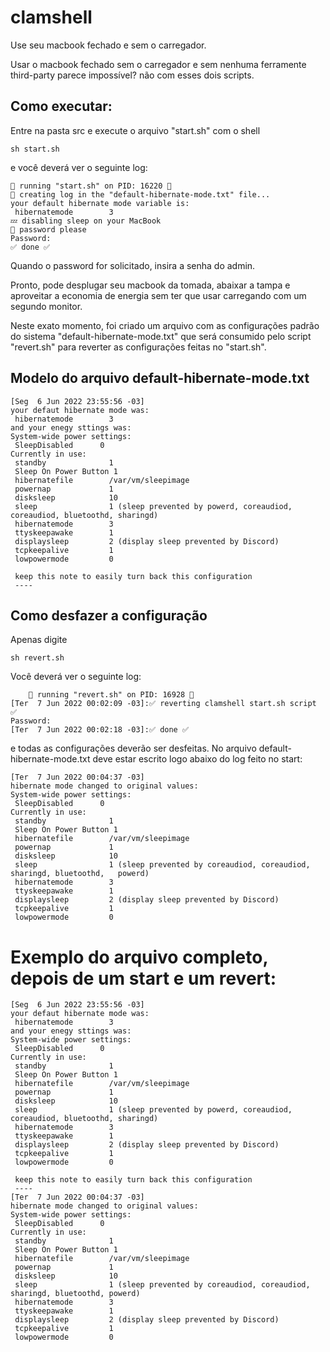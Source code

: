 
# clamshell
Use seu macbook fechado e sem o carregador.


Usar o macbook fechado sem o carregador e sem nenhuma ferramente third-party parece impossível?  não com esses dois scripts.

## Como executar:

Entre na pasta src e execute o arquivo "start.sh" com o shell

    sh start.sh
e você deverá ver o seguinte log:

    🚀 running "start.sh" on PID: 16220 🚀
	📝 creating log in the "default-hibernate-mode.txt" file...
	your default hibernate mode variable is:
	 hibernatemode        3
	💤 disabling sleep on your MacBook
	🔐 password please
	Password:
	✅ done ✅
Quando o password for solicitado, insira a senha do admin.

Pronto, pode desplugar seu macbook da tomada, abaixar a tampa e aproveitar a economia de energia sem ter que usar carregando com um segundo monitor.

Neste exato momento, foi criado um arquivo com as configurações padrão do sistema "default-hibernate-mode.txt" que será consumido pelo script "revert.sh" para reverter as configurações feitas no "start.sh".

## Modelo do arquivo default-hibernate-mode.txt
	[Seg  6 Jun 2022 23:55:56 -03]
	your defaut hibernate mode was:
	 hibernatemode        3 
	and your enegy sttings was:
	System-wide power settings:
	 SleepDisabled		0
	Currently in use:
	 standby              1
	 Sleep On Power Button 1
	 hibernatefile        /var/vm/sleepimage
	 powernap             1
	 disksleep            10
	 sleep                1 (sleep prevented by powerd, coreaudiod, coreaudiod, bluetoothd, sharingd)
	 hibernatemode        3
	 ttyskeepawake        1
	 displaysleep         2 (display sleep prevented by Discord)
	 tcpkeepalive         1
	 lowpowermode         0

	 keep this note to easily turn back this configuration
	 ----


## Como desfazer a configuração
Apenas digite

	sh revert.sh
Você deverá ver o seguinte log:

		🚀 running "revert.sh" on PID: 16928 🚀
	[Ter  7 Jun 2022 00:02:09 -03]:✅ reverting clamshell start.sh script ✅
	Password:
	[Ter  7 Jun 2022 00:02:18 -03]:✅ done ✅

e todas as configurações deverão ser desfeitas.
No arquivo default-hibernate-mode.txt deve estar escrito logo abaixo do log feito no start:

	[Ter  7 Jun 2022 00:04:37 -03]
	hibernate mode changed to original values:
	System-wide power settings:
	 SleepDisabled		0
	Currently in use:
	 standby              1
	 Sleep On Power Button 1
	 hibernatefile        /var/vm/sleepimage
	 powernap             1
	 disksleep            10
	 sleep                1 (sleep prevented by coreaudiod, coreaudiod, sharingd, bluetoothd, 	powerd)
	 hibernatemode        3
	 ttyskeepawake        1
	 displaysleep         2 (display sleep prevented by Discord)
	 tcpkeepalive         1
	 lowpowermode         0

# Exemplo do arquivo completo, depois de um start e um revert:

	[Seg  6 Jun 2022 23:55:56 -03]
	your defaut hibernate mode was:
	 hibernatemode        3 
	and your enegy sttings was:
	System-wide power settings:
	 SleepDisabled		0
	Currently in use:
	 standby              1
	 Sleep On Power Button 1
	 hibernatefile        /var/vm/sleepimage
	 powernap             1
	 disksleep            10
	 sleep                1 (sleep prevented by powerd, coreaudiod, coreaudiod, bluetoothd, sharingd)
	 hibernatemode        3
	 ttyskeepawake        1
	 displaysleep         2 (display sleep prevented by Discord)
	 tcpkeepalive         1
	 lowpowermode         0

	 keep this note to easily turn back this configuration
	 ----
	[Ter  7 Jun 2022 00:04:37 -03]
	hibernate mode changed to original values:
	System-wide power settings:
	 SleepDisabled		0
	Currently in use:
	 standby              1
	 Sleep On Power Button 1
	 hibernatefile        /var/vm/sleepimage
	 powernap             1
	 disksleep            10
	 sleep                1 (sleep prevented by coreaudiod, coreaudiod, sharingd, bluetoothd, powerd)
	 hibernatemode        3
	 ttyskeepawake        1
	 displaysleep         2 (display sleep prevented by Discord)
	 tcpkeepalive         1
	 lowpowermode         0
